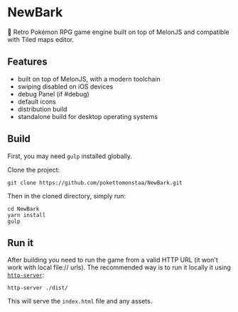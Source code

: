 # NewBark
🌳 Retro Pokémon RPG game engine built on top of MelonJS and compatible with Tiled maps editor.

## Features
- built on top of MelonJS, with a modern toolchain
- swiping disabled on iOS devices
- debug Panel (if #debug)
- default icons
- distribution build
- standalone build for desktop operating systems

## Build

First, you may need `gulp` installed globally.

Clone the project:

    git clone https://github.com/pokettomonstaa/NewBark.git

Then in the cloned directory, simply run:

    cd NewBark
    yarn install
    gulp

## Run it

After building you need to run the game from a valid HTTP URL (it won't work with local file:// urls).
The recommended way is to run it locally it using [`http-server`](https://www.npmjs.com/package/http-server):

    http-server ./dist/

This will serve the `index.html` file and any assets.
